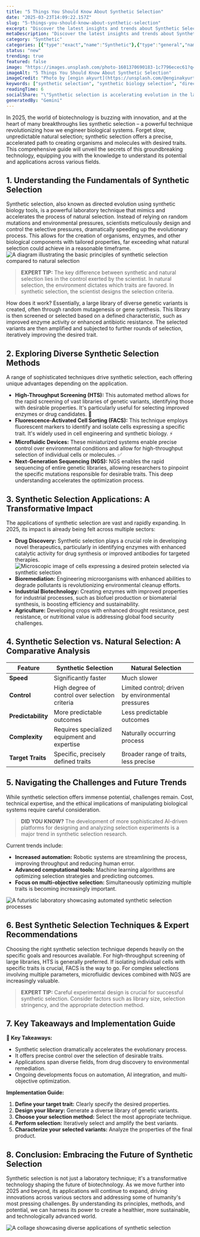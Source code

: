 ```yaml
---
title: "5 Things You Should Know About Synthetic Selection"
date: "2025-03-23T14:09:22.157Z"
slug: "5-things-you-should-know-about-synthetic-selection"
excerpt: "Discover the latest insights and trends about Synthetic Selection. This comprehensive guide covers everything you need to know about Synthetic Selection in 2025."
metaDescription: "Discover the latest insights and trends about Synthetic Selection. This comprehensive guide covers everything you need to know about Synthetic Selection in..."
category: "Synthetic"
categories: [{"type":"exact","name":"Synthetic"},{"type":"general","name":"Biotechnology"},{"type":"medium","name":"Genetic Engineering"},{"type":"specific","name":"Directed Evolution"},{"type":"niche","name":"Protein Design"}]
status: "new"
trending: true
featured: false
image: "https://images.unsplash.com/photo-1601370690183-1c7796ecec61?q=85&w=1200&fit=max&fm=webp&auto=compress"
imageAlt: "5 Things You Should Know About Synthetic Selection"
imageCredit: "Photo by [engin akyurt](https://unsplash.com/@enginakyurt) on Unsplash"
keywords: ["synthetic selection", "synthetic biology selection", "directed evolution synthetic selection", "synthetic selection methods", "synthetic selection applications", "synthetic selection in drug discovery", "buy synthetic selection kits", "synthetic selection vs natural selection", "how does synthetic selection work", "best synthetic selection techniques"]
readingTime: 6
socialShare: "\"Synthetic selection is accelerating evolution in the lab, letting us design organisms and molecules with unprecedented precision—a game-changer for biotechnology.\""
generatedBy: "Gemini"
---
```




In 2025, the world of biotechnology is buzzing with innovation, and at the heart of many breakthroughs lies synthetic selection – a powerful technique revolutionizing how we engineer biological systems.  Forget slow, unpredictable natural selection; synthetic selection offers a precise, accelerated path to creating organisms and molecules with desired traits. This comprehensive guide will unveil the secrets of this groundbreaking technology, equipping you with the knowledge to understand its potential and applications across various fields.

## 1. Understanding the Fundamentals of Synthetic Selection

Synthetic selection, also known as directed evolution using synthetic biology tools, is a powerful laboratory technique that mimics and accelerates the process of natural selection.  Instead of relying on random mutations and environmental pressures, scientists meticulously design and control the selective pressures, dramatically speeding up the evolutionary process.  This allows for the creation of organisms, enzymes, and other biological components with tailored properties, far exceeding what natural selection could achieve in a reasonable timeframe. ![A diagram illustrating the basic principles of synthetic selection compared to natural selection](https://images.unsplash.com/photo-1716951910901-3f595611cf3d?q=85&w=1200&fit=max&fm=webp&auto=compress)

> **EXPERT TIP:** The key difference between synthetic and natural selection lies in the control exerted by the scientist.  In natural selection, the environment dictates which traits are favored. In synthetic selection, the scientist designs the selection criteria.

How does it work?  Essentially, a large library of diverse genetic variants is created, often through random mutagenesis or gene synthesis. This library is then screened or selected based on a defined characteristic, such as improved enzyme activity or enhanced antibiotic resistance. The selected variants are then amplified and subjected to further rounds of selection, iteratively improving the desired trait.

## 2. Exploring Diverse Synthetic Selection Methods

A range of sophisticated techniques drive synthetic selection, each offering unique advantages depending on the application.

* **High-Throughput Screening (HTS):**  This automated method allows for the rapid screening of vast libraries of genetic variants, identifying those with desirable properties.  It's particularly useful for selecting improved enzymes or drug candidates. 🔑
* **Fluorescence-Activated Cell Sorting (FACS):** This technique employs fluorescent markers to identify and isolate cells expressing a specific trait. It's widely used in cell engineering and synthetic biology. ⚡
* **Microfluidic Devices:** These miniaturized systems enable precise control over environmental conditions and allow for high-throughput selection of individual cells or molecules. ✅
* **Next-Generation Sequencing (NGS):**  NGS enables the rapid sequencing of entire genetic libraries, allowing researchers to pinpoint the specific mutations responsible for desirable traits. This deep understanding accelerates the optimization process.

## 3.  Synthetic Selection Applications: A Transformative Impact

The applications of synthetic selection are vast and rapidly expanding.  In 2025, its impact is already being felt across multiple sectors:

* **Drug Discovery:** Synthetic selection plays a crucial role in developing novel therapeutics, particularly in identifying enzymes with enhanced catalytic activity for drug synthesis or improved antibodies for targeted therapies. ![Microscopic image of cells expressing a desired protein selected via synthetic selection](https://images.unsplash.com/photo-1543137158-6793777465f6?q=85&w=1200&fit=max&fm=webp&auto=compress)
* **Bioremediation:**  Engineering microorganisms with enhanced abilities to degrade pollutants is revolutionizing environmental cleanup efforts.
* **Industrial Biotechnology:**  Creating enzymes with improved properties for industrial processes, such as biofuel production or biomaterial synthesis, is boosting efficiency and sustainability.
* **Agriculture:**  Developing crops with enhanced drought resistance, pest resistance, or nutritional value is addressing global food security challenges.

## 4.  Synthetic Selection vs. Natural Selection: A Comparative Analysis

| Feature          | Synthetic Selection                               | Natural Selection                                   |
|-----------------|---------------------------------------------------|----------------------------------------------------|
| **Speed**        | Significantly faster                               | Much slower                                         |
| **Control**       | High degree of control over selection criteria      | Limited control; driven by environmental pressures |
| **Predictability** | More predictable outcomes                          | Less predictable outcomes                           |
| **Complexity**    | Requires specialized equipment and expertise        | Naturally occurring process                         |
| **Target Traits** | Specific, precisely defined traits                | Broader range of traits, less precise              |

## 5.  Navigating the Challenges and Future Trends

While synthetic selection offers immense potential, challenges remain.  Cost, technical expertise, and the ethical implications of manipulating biological systems require careful consideration.

> **DID YOU KNOW?** The development of more sophisticated AI-driven platforms for designing and analyzing selection experiments is a major trend in synthetic selection research.

Current trends include:

* **Increased automation:**  Robotic systems are streamlining the process, improving throughput and reducing human error.
* **Advanced computational tools:** Machine learning algorithms are optimizing selection strategies and predicting outcomes.
* **Focus on multi-objective selection:**  Simultaneously optimizing multiple traits is becoming increasingly important.

![A futuristic laboratory showcasing automated synthetic selection processes](https://images.unsplash.com/photo-1601370690183-1c7796ecec61?q=85&w=1200&fit=max&fm=webp&auto=compress)

## 6.  Best Synthetic Selection Techniques & Expert Recommendations

Choosing the right synthetic selection technique depends heavily on the specific goals and resources available.  For high-throughput screening of large libraries, HTS is generally preferred.  If isolating individual cells with specific traits is crucial, FACS is the way to go.  For complex selections involving multiple parameters, microfluidic devices combined with NGS are increasingly valuable.

> **EXPERT TIP:**  Careful experimental design is crucial for successful synthetic selection.  Consider factors such as library size, selection stringency, and the appropriate detection method.

## 7. Key Takeaways and Implementation Guide

**🔑 Key Takeaways:**

* Synthetic selection dramatically accelerates the evolutionary process.
* It offers precise control over the selection of desirable traits.
* Applications span diverse fields, from drug discovery to environmental remediation.
* Ongoing developments focus on automation, AI integration, and multi-objective optimization.

**Implementation Guide:**

1. **Define your target trait:**  Clearly specify the desired properties.
2. **Design your library:**  Generate a diverse library of genetic variants.
3. **Choose your selection method:**  Select the most appropriate technique.
4. **Perform selection:**  Iteratively select and amplify the best variants.
5. **Characterize your selected variants:**  Analyze the properties of the final product.

## 8. Conclusion: Embracing the Future of Synthetic Selection

Synthetic selection is not just a laboratory technique; it's a transformative technology shaping the future of biotechnology. As we move further into 2025 and beyond, its applications will continue to expand, driving innovations across various sectors and addressing some of humanity's most pressing challenges.  By understanding its principles, methods, and potential, we can harness its power to create a healthier, more sustainable, and technologically advanced world.

![A collage showcasing diverse applications of synthetic selection](https://images.unsplash.com/photo-1637150899351-0ce1779710c7?q=85&w=1200&fit=max&fm=webp&auto=compress)
